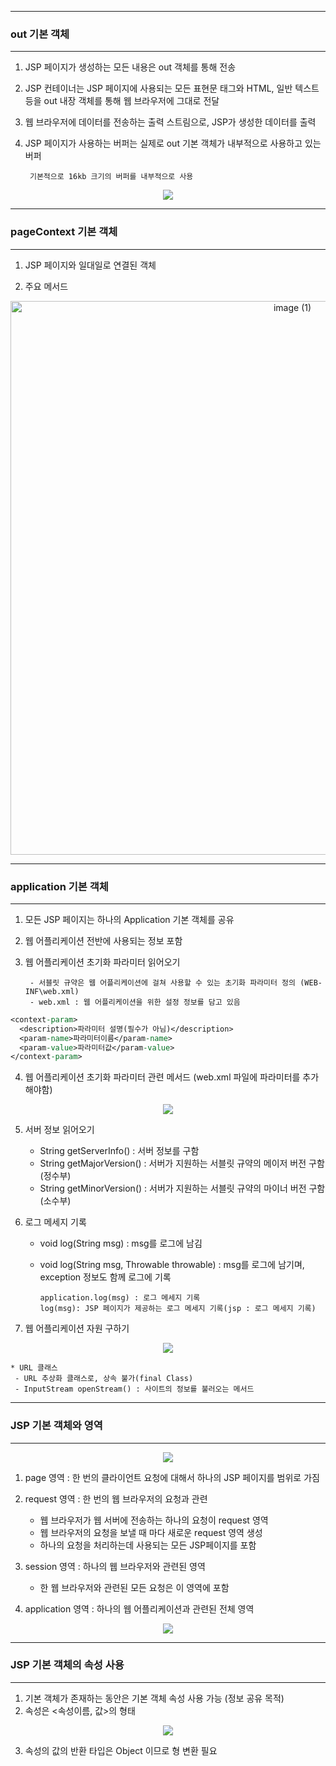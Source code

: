 -----
### out 기본 객체
-----
1. JSP 페이지가 생성하는 모든 내용은 out 객체를 통해 전송
2. JSP 컨테이너는 JSP 페이지에 사용되는 모든 표현문 태그와 HTML, 일반 텍스트 등을 out 내장 객체를 통해 웹 브라우저에 그대로 전달
3. 웹 브라우저에 데이터를 전송하는 출력 스트림으로, JSP가 생성한 데이터를 출력
4. JSP 페이지가 사용하는 버퍼는 실제로 out 기본 객체가 내부적으로 사용하고 있는 버퍼

        기본적으로 16kb 크기의 버퍼를 내부적으로 사용
    
<div align = "center">
<img src = "https://github.com/sooyounghan/JAVA/assets/34672301/6c88b74e-d38d-4056-8e23-97d65cfb3d5d">
</div>

-----
### pageContext 기본 객체
-----
1. JSP 페이지와 일대일로 연결된 객체

2. 주요 메서드
<div align = "center">
<img width="886" alt="image (1)" src="https://github.com/sooyounghan/Web/assets/34672301/9b74e13f-04d5-49dc-a77a-440391af1840">
</div>

-----
### application 기본 객체
-----
1. 모든 JSP 페이지는 하나의 Application 기본 객체를 공유
2. 웹 어플리케이션 전반에 사용되는 정보 포함
3. 웹 어플리케이션 초기화 파라미터 읽어오기

        - 서블릿 규약은 웹 어플리케이션에 걸쳐 사용할 수 있는 초기화 파라미터 정의 (WEB-INF\web.xml)
        - web.xml : 웹 어플리케이션을 위한 설정 정보를 담고 있음

```jsp
<context-param>
  <description>파라미터 설명(필수가 아님)</description>
  <param-name>파라미터이름</param-name>
  <param-value>파라미터값</param-value>
</context-param>
```

4. 웹 어플리케이션 초기화 파라미터 관련 메서드 (web.xml 파일에 파라미터를 추가해야함)
<div align = "center">
<img src = "https://github.com/sooyounghan/Web/assets/34672301/c6359c98-ebf2-4bf2-b41d-c88da57f932a">
</div>

5. 서버 정보 읽어오기
   - String getServerInfo() : 서버 정보를 구함
   - String getMajorVersion() : 서버가 지원하는 서블릿 규약의 메이저 버전 구함 (정수부)
   - String getMinorVersion() : 서버가 지원하는 서블릿 규약의 마이너 버전 구함 (소수부)

6. 로그 메세지 기록
   - void log(String msg) : msg를 로그에 남김
   - void log(String msg, Throwable throwable) : msg를 로그에 남기며, exception 정보도 함께 로그에 기록
  
         application.log(msg) : 로그 메세지 기록
         log(msg): JSP 페이지가 제공하는 로그 메세지 기록(jsp : 로그 메세지 기록)

7. 웹 어플리케이션 자원 구하기
<div align = "center">
<img src = "https://github.com/sooyounghan/Web/assets/34672301/96f2696b-b00c-40d8-9ae6-3526c3aee016">
</div>

    * URL 클래스 
     - URL 추상화 클래스로, 상속 불가(final Class)
     - InputStream openStream() : 사이트의 정보를 불러오는 메서드

-----
### JSP 기본 객체와 영역
-----
<div align = "center">
<img src="https://github.com/sooyounghan/JAVA/assets/34672301/64082401-d310-4abc-9794-ff1bbac3b951">
</div>

1. page 영역 : 한 번의 클라이언트 요청에 대해서 하나의 JSP 페이지를 범위로 가짐
 
2. request 영역 : 한 번의 웹 브라우저의 요청과 관련
   - 웹 브라우저가 웹 서버에 전송하는 하나의 요청이 request 영역
   - 웹 브라우저의 요청을 보낼 때 마다 새로운 request 영역 생성
   - 하나의 요청을 처리하는데 사용되는 모든 JSP페이지를 포함

3. session 영역 : 하나의 웹 브라우저와 관련된 영역
    - 한 웹 브라우저와 관련된 모든 요청은 이 영역에 포함
  
4. application 영역 : 하나의 웹 어플리케이션과 관련된 전체 영역
   
<div align = "center">
<img src="https://github.com/sooyounghan/Web/assets/34672301/b4884425-7833-4994-9e91-047db1df0e6f">
</div>

-----
### JSP 기본 객체의 속성 사용
-----
1. 기본 객체가 존재하는 동안은 기본 객체 속성 사용 가능 (정보 공유 목적)
2. 속성은 <속성이름, 값>의 형태

<div align = "center">
<img src= "https://github.com/sooyounghan/Web/assets/34672301/b64fecd1-3b8b-47f6-a550-6f66db2e6642">
</div>

3. 속성의 값의 반환 타입은 Object 이므로 형 변환 필요


